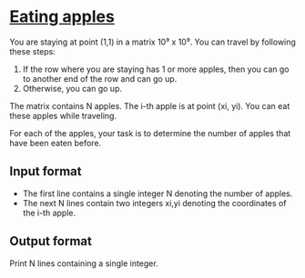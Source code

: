 # [Eating apples][link]

You are staying at point (1,1) in a matrix 10⁹ x 10⁹. You can travel by following these steps:

1. If the row where you are staying has 1 or more apples, then you can go to another end of the row and can go up.
2. Otherwise, you can go up.

The matrix contains N apples. The i-th apple is at point (xi, yi). You can eat these apples while traveling.

For each of the apples, your task is to determine the number of apples that have been eaten before.

## Input format

- The first line contains a single integer N denoting the number of apples.
- The next N lines contain two integers xi,yi denoting the coordinates of the i-th apple.

## Output format

Print N lines containing a single integer.

[link]: https://www.hackerearth.com/practice/algorithms/sorting/quick-sort/practice-problems/algorithm/snake-b0112afa/
